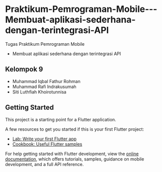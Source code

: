 # Praktikum-Pemrograman-Mobile---Membuat-aplikasi-sederhana-dengan-terintegrasi-API

Tugas Praktikum Pemrograman Mobile

- Membuat aplikasi sederhana dengan terintegrasi API

## Kelompok 9

- Muhammad Iqbal Fathur Rohman
- Muhammad Rafi Indrakusumah
- Siti Luthfiah Khoirotunnisa

## Getting Started

This project is a starting point for a Flutter application.

A few resources to get you started if this is your first Flutter project:

- [Lab: Write your first Flutter app](https://docs.flutter.dev/get-started/codelab)
- [Cookbook: Useful Flutter samples](https://docs.flutter.dev/cookbook)

For help getting started with Flutter development, view the
[online documentation](https://docs.flutter.dev/), which offers tutorials,
samples, guidance on mobile development, and a full API reference.
